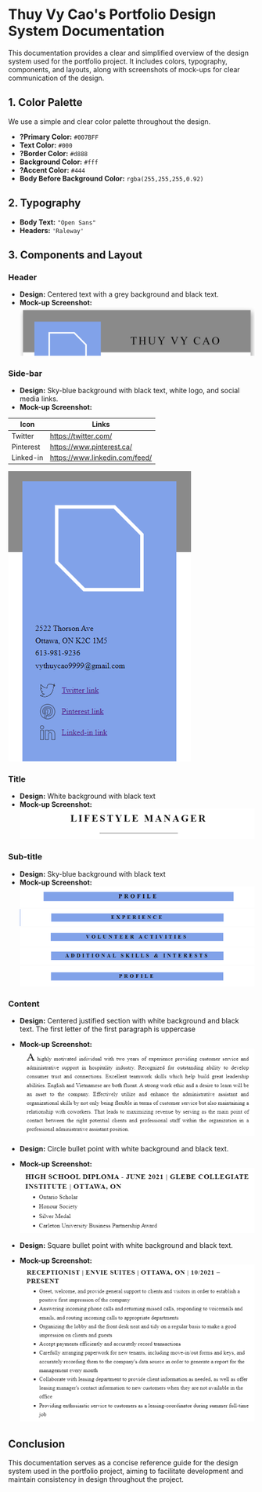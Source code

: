 # Thuy Vy Cao's Portfolio Design System Documentation

This documentation provides a clear and simplified overview of the design system used for the portfolio project. It includes colors, typography, components, and layouts, along with screenshots of mock-ups for clear communication of the design.

## **1. Color Palette**
We use a simple and clear color palette throughout the design.

- **?Primary Color:** `#007BFF`
- **Text Color:** `#000`
- **?Border Color:** `#d888`
- **Background Color:** `#fff`
- **?Accent Color:** `#444`
- **Body Before Background Color:** `rgba(255,255,255,0.92)`



## **2. Typography**
- **Body Text:** `"Open Sans"`
- **Headers:** `'Raleway'`

## **3. Components and Layout**
### Header
- **Design:** Centered text with a grey background and black text.
- **Mock-up Screenshot:**
![Header Mock-up](header.png)

### Side-bar
- **Design:** Sky-blue background with black text, white logo, and social media links.
- **Mock-up Screenshot:**

| Icon | Links |
| ------ | ------ |
| Twitter | https://twitter.com/ |
| Pinterest | https://www.pinterest.ca/ |
| Linked-in | https://www.linkedin.com/feed/ |

![Nav Mock-up](side-bar.png)



### Title
- **Design:** White background with black text
- **Mock-up Screenshot:**
![Nav Mock-up](title.png)

### Sub-title
- **Design:** Sky-blue background with black text
- **Mock-up Screenshot:**
![Nav Mock-up](Sub-title.png)
![Nav Mock-up](Sub-title2.png)
![Nav Mock-up](Sub-title3.png)
![Nav Mock-up](Sub-title4.png)
![Nav Mock-up](Sub-title5.png)

### Content
- **Design:** Centered justified section with white background and black text. The first letter of the first paragraph is uppercase
- **Mock-up Screenshot:**
![Content Mock-up](content.png)

- **Design:** Circle bullet point with white background and black text.
- **Mock-up Screenshot:**
![Content Mock-up](content-circle.png)

- **Design:** Square bullet point with white background and black text.
- **Mock-up Screenshot:**
![Content Mock-up](content-square.png)

## **Conclusion**
This documentation serves as a concise reference guide for the design system used in the portfolio project, aiming to facilitate development and maintain consistency in design throughout the project.
